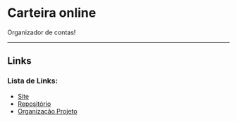 # Carteira online

Organizador de contas!


--- 

## Links
### Lista de Links:

- [Site](http://carteiraonline.epizy.com/)
- [Repositório](https://github.com/201flaviosilva/CarteiraOnline)
- [Organização Projeto](https://github.com/users/201flaviosilva/projects/2)